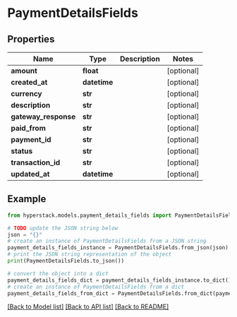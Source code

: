 # PaymentDetailsFields


## Properties

Name | Type | Description | Notes
------------ | ------------- | ------------- | -------------
**amount** | **float** |  | [optional] 
**created_at** | **datetime** |  | [optional] 
**currency** | **str** |  | [optional] 
**description** | **str** |  | [optional] 
**gateway_response** | **str** |  | [optional] 
**paid_from** | **str** |  | [optional] 
**payment_id** | **str** |  | [optional] 
**status** | **str** |  | [optional] 
**transaction_id** | **str** |  | [optional] 
**updated_at** | **datetime** |  | [optional] 

## Example

```python
from hyperstack.models.payment_details_fields import PaymentDetailsFields

# TODO update the JSON string below
json = "{}"
# create an instance of PaymentDetailsFields from a JSON string
payment_details_fields_instance = PaymentDetailsFields.from_json(json)
# print the JSON string representation of the object
print(PaymentDetailsFields.to_json())

# convert the object into a dict
payment_details_fields_dict = payment_details_fields_instance.to_dict()
# create an instance of PaymentDetailsFields from a dict
payment_details_fields_from_dict = PaymentDetailsFields.from_dict(payment_details_fields_dict)
```
[[Back to Model list]](../README.md#documentation-for-models) [[Back to API list]](../README.md#documentation-for-api-endpoints) [[Back to README]](../README.md)


